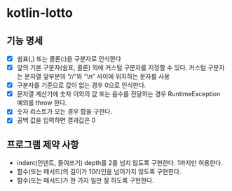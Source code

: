 # kotlin-lotto

## 기능 명세

- [x] 쉼표(,) 또는 콜론(:)을 구분자로 인식한다
- [x] 앞의 기본 구분자(쉼표, 콜론) 외에 커스텀 구분자를 지정할 수 있다. 커스텀 구분자는 문자열 앞부분의 “//”와 “\n” 사이에 위치하는 문자를 사용
- [x] 구분자를 기준으로 값이 없는 경우 0으로 인식한다.
- [x] 문자열 계산기에 숫자 이외의 값 또는 음수를 전달하는 경우 RuntimeException 예외를 throw 한다.
- [x] 숫자 리스트가 오는 경우 합을 구한다.
- [x] 공백 값을 입력하면 결과값은 0

## 프로그램 제약 사항 

- indent(인덴트, 들여쓰기) depth를 2를 넘지 않도록 구현한다. 1까지만 허용한다.
- 함수(또는 메서드)의 길이가 10라인을 넘어가지 않도록 구현한다.
- 함수(또는 메서드)가 한 가지 일만 잘 하도록 구현한다.